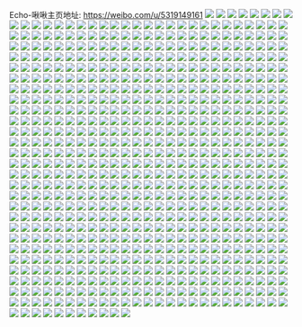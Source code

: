 Echo-啾啾主页地址: https://weibo.com/u/5319149161 
![](https://wx4.sinaimg.cn/mw2000/005NYBGply1h9jtif87vxj30wi10d443.jpg) 
![](https://wx4.sinaimg.cn/mw2000/005NYBGply1h9jtievoexj30wh1istib.jpg) 
![](https://wx4.sinaimg.cn/mw2000/005NYBGply1h9jtifme7ej30wi1it12x.jpg) 
![](https://wx4.sinaimg.cn/mw2000/005NYBGply1h907lr3vkzj31k522vkjl.jpg) 
![](https://wx4.sinaimg.cn/mw2000/005NYBGply1h907lsnb72j31lx258kjl.jpg) 
![](https://wx4.sinaimg.cn/mw2000/005NYBGply1h86996y9qxj31o0280e81.jpg) 
![](https://wx4.sinaimg.cn/mw2000/005NYBGply1h86997lfwyj31o0280e81.jpg) 
![](https://wx4.sinaimg.cn/mw2000/005NYBGply1h83rbi8rgpj30rr1dch0m.jpg) 
![](https://wx4.sinaimg.cn/mw2000/005NYBGply1h78kjb19rpj31kw0w010m.jpg) 
![](https://wx4.sinaimg.cn/mw2000/005NYBGply1h78kjbdlz2j30qo0zkn5m.jpg) 
![](https://wx4.sinaimg.cn/mw2000/005NYBGply1h78kjbovpqj30vq0nt0yb.jpg) 
![](https://wx4.sinaimg.cn/mw2000/005NYBGply1h78kjda0hrj31by1zwqgd.jpg) 
![](https://wx4.sinaimg.cn/mw2000/005NYBGply1h78kjaqt1oj311y1kwqk3.jpg) 
![](https://wx4.sinaimg.cn/mw2000/005NYBGply1h78kjc0r01j30u01syq7n.jpg) 
![](https://wx4.sinaimg.cn/mw2000/005NYBGply1h78kjco4xqj30w01kwthm.jpg) 
![](https://wx4.sinaimg.cn/mw2000/005NYBGply1h78kjcclcvj31871kwh00.jpg) 
![](https://wx4.sinaimg.cn/mw2000/005NYBGply1h78kjcvj1bj311x1kwdpf.jpg) 
![](https://wx4.sinaimg.cn/mw2000/005NYBGply1h6sdkcb8pxj31zq2oh4qq.jpg) 
![](https://wx4.sinaimg.cn/mw2000/005NYBGply1h6sdk1brbej31nz280ain.jpg) 
![](https://wx4.sinaimg.cn/mw2000/005NYBGply1h6sdjzoy63j31nz2804qq.jpg) 
![](https://wx4.sinaimg.cn/mw2000/005NYBGply1h6sdjreisxj31o02801ky.jpg) 
![](https://wx4.sinaimg.cn/mw2000/005NYBGply1h6sdju1sbdj31o02801ky.jpg) 
![](https://wx4.sinaimg.cn/mw2000/005NYBGply1h6sdjvhd4bj31o0280x6p.jpg) 
![](https://wx4.sinaimg.cn/mw2000/005NYBGply1h6sdk9kv9bj31kt23shdt.jpg) 
![](https://wx4.sinaimg.cn/mw2000/005NYBGply1h6sdjslrvoj31o0280gu5.jpg) 
![](https://wx4.sinaimg.cn/mw2000/005NYBGply1h6sdk2rllgj31nz280u0x.jpg) 
![](https://wx4.sinaimg.cn/mw2000/005NYBGply1h6sdjwv2bdj31o028010z.jpg) 
![](https://wx4.sinaimg.cn/mw2000/005NYBGply1h6sdjybovej31nz280u0x.jpg) 
![](https://wx4.sinaimg.cn/mw2000/005NYBGply1h6sdjpyn39j31nz280jwk.jpg) 
![](https://wx4.sinaimg.cn/mw2000/005NYBGply1h6q4mypaw1j31o0280hdu.jpg) 
![](https://wx4.sinaimg.cn/mw2000/005NYBGply1h6q4m8qjmcj32801o0wnz.jpg) 
![](https://wx4.sinaimg.cn/mw2000/005NYBGply1h6q4mwxr5aj32801o07d2.jpg) 
![](https://wx4.sinaimg.cn/mw2000/005NYBGply1h6q4muyqq3j31jo2281ky.jpg) 
![](https://wx4.sinaimg.cn/mw2000/005NYBGply1h6q4n0b5rdj32801o0x6p.jpg) 
![](https://wx4.sinaimg.cn/mw2000/005NYBGply1h6q4n8900bj31o02804qq.jpg) 
![](https://wx4.sinaimg.cn/mw2000/005NYBGply1h6q4n70z26j31o0280x6p.jpg) 
![](https://wx4.sinaimg.cn/mw2000/005NYBGply1h6q4o5udh9j315o334qv6.jpg) 
![](https://wx4.sinaimg.cn/mw2000/005NYBGply1h6mcpu1ou3j32802yoqv8.jpg) 
![](https://wx4.sinaimg.cn/mw2000/005NYBGply1h6mcpr9pqaj316o1kw1kx.jpg) 
![](https://wx4.sinaimg.cn/mw2000/005NYBGply1h6mcbym0bpj31o0280qf2.jpg) 
![](https://wx4.sinaimg.cn/mw2000/005NYBGply1h6lg34l40cj328028014t.jpg) 
![](https://wx4.sinaimg.cn/mw2000/005NYBGply1h6lg2yric3j30xc3vru0x.jpg) 
![](https://wx4.sinaimg.cn/mw2000/005NYBGply1h6lg41gsljj31o02budm9.jpg) 
![](https://wx4.sinaimg.cn/mw2000/005NYBGply1h6lg3110mhj315o38hgti.jpg) 
![](https://wx4.sinaimg.cn/mw2000/005NYBGply1h6gsw9eys1j32do369k2d.jpg) 
![](https://wx4.sinaimg.cn/mw2000/005NYBGply1h6gsjueylhj312h0whncr.jpg) 
![](https://wx4.sinaimg.cn/mw2000/005NYBGply1h6gsmnymuqj315o2et1ky.jpg) 
![](https://wx4.sinaimg.cn/mw2000/005NYBGply1h6gsjmql0zj315o33oq6k.jpg) 
![](https://wx4.sinaimg.cn/mw2000/005NYBGply1h6gsjozzygj30xc4xs4qq.jpg) 
![](https://wx4.sinaimg.cn/mw2000/005NYBGply1h6gsq6sesxj313u0tun7x.jpg) 
![](https://wx4.sinaimg.cn/mw2000/005NYBGply1h6gsk0ppklj32bz340nbo.jpg) 
![](https://wx4.sinaimg.cn/mw2000/005NYBGply1h6gstp3j46j30u0140gpl.jpg) 
![](https://wx4.sinaimg.cn/mw2000/005NYBGply1h6gsyiak19j31o02you0y.jpg) 
![](https://wx4.sinaimg.cn/mw2000/005NYBGply1h6fsogpyywj31o01o0e81.jpg) 
![](https://wx4.sinaimg.cn/mw2000/005NYBGply1h6fso77yrej32c02c0kjm.jpg) 
![](https://wx4.sinaimg.cn/mw2000/005NYBGply1h65a24jo4ej32c03407wi.jpg) 
![](https://wx4.sinaimg.cn/mw2000/005NYBGply1h65a23cag3j32c033zx6p.jpg) 
![](https://wx4.sinaimg.cn/mw2000/005NYBGply1h65a2795q8j31o0280npd.jpg) 
![](https://wx4.sinaimg.cn/mw2000/005NYBGply1h5toh8s8j4j32bu35s4qq.jpg) 
![](https://wx4.sinaimg.cn/mw2000/005NYBGply1h65a25oxsuj31o0280n4k.jpg) 
![](https://wx4.sinaimg.cn/mw2000/005NYBGply1h65a20zdhyj31o02807wi.jpg) 
![](https://wx4.sinaimg.cn/mw2000/005NYBGply1h65a28drdqj31o0280qv5.jpg) 
![](https://wx4.sinaimg.cn/mw2000/005NYBGply1h65a22fp27j31o028w4qq.jpg) 
![](https://wx4.sinaimg.cn/mw2000/005NYBGply1h65a2btofbj31o0280kjl.jpg) 
![](https://wx4.sinaimg.cn/mw2000/005NYBGply1h65a1y9jsmj32c034x4qq.jpg) 
![](https://wx4.sinaimg.cn/mw2000/005NYBGply1h65a1z7s40j32c0340qv5.jpg) 
![](https://wx4.sinaimg.cn/mw2000/005NYBGply1h65a29mid6j31o0280dns.jpg) 
![](https://wx4.sinaimg.cn/mw2000/005NYBGply1h65a2aoyknj31o028044k.jpg) 
![](https://wx4.sinaimg.cn/mw2000/005NYBGply1h65a2djsi6j31sc2ds4qp.jpg) 
![](https://wx4.sinaimg.cn/mw2000/005NYBGply1h65a2ctxe5j32bz2bzqv6.jpg) 
![](https://wx4.sinaimg.cn/mw2000/005NYBGply1h60pfwt1i7j31o0280wux.jpg) 
![](https://wx4.sinaimg.cn/mw2000/005NYBGply1h60pfxyou6j32801o0e0d.jpg) 
![](https://wx4.sinaimg.cn/mw2000/005NYBGply1h60pg0k9vvj31o02804qq.jpg) 
![](https://wx4.sinaimg.cn/mw2000/005NYBGply1h60pfq09xdj32c033z4qq.jpg) 
![](https://wx4.sinaimg.cn/mw2000/005NYBGply1h60pg4in0cj32c033z4qr.jpg) 
![](https://wx4.sinaimg.cn/mw2000/005NYBGply1h60pfsbzlxj32c033z4qq.jpg) 
![](https://wx4.sinaimg.cn/mw2000/005NYBGply1h60pkdhgtfj315o3344qp.jpg) 
![](https://wx4.sinaimg.cn/mw2000/005NYBGply1h60pkca0hij315o3340z0.jpg) 
![](https://wx4.sinaimg.cn/mw2000/005NYBGply1h60pfufforj31j921oq95.jpg) 
![](https://wx4.sinaimg.cn/mw2000/005NYBGply1h5w724a2z9j31nz2804qq.jpg) 
![](https://wx4.sinaimg.cn/mw2000/005NYBGply1h5w74lgty3j315o1qi7wh.jpg) 
![](https://wx4.sinaimg.cn/mw2000/005NYBGply1h5to5nvs96j31o02811ky.jpg) 
![](https://wx4.sinaimg.cn/mw2000/005NYBGply1h5x4tvw55wj32801o0e81.jpg) 
![](https://wx4.sinaimg.cn/mw2000/005NYBGply1h5w722aznoj32c03404qr.jpg) 
![](https://wx4.sinaimg.cn/mw2000/005NYBGply1h5x4tprmy2j30xc23043m.jpg) 
![](https://wx4.sinaimg.cn/mw2000/005NYBGply1h5x4x0r82hj31o0280ajb.jpg) 
![](https://wx4.sinaimg.cn/mw2000/005NYBGply1h5x4wrkm39j32d8340e84.jpg) 
![](https://wx4.sinaimg.cn/mw2000/005NYBGply1h5x53sp14tj30wi1yckjl.jpg) 
![](https://wx4.sinaimg.cn/mw2000/005NYBGply1h5w47kbqutj32c03401l0.jpg) 
![](https://wx4.sinaimg.cn/mw2000/005NYBGply1h5w47lpulaj32c0340e83.jpg) 
![](https://wx4.sinaimg.cn/mw2000/005NYBGply1h5w47igrk1j32c03404qt.jpg) 
![](https://wx4.sinaimg.cn/mw2000/005NYBGply1h5w48flahtj315o336e82.jpg) 
![](https://wx4.sinaimg.cn/mw2000/005NYBGply1h5w47o1olyj31p129eu0y.jpg) 
![](https://wx4.sinaimg.cn/mw2000/005NYBGply1h5to9ryfzzj31o02buqv5.jpg) 
![](https://wx4.sinaimg.cn/mw2000/005NYBGply1h5to9pdczwj31o02yokjn.jpg) 
![](https://wx4.sinaimg.cn/mw2000/005NYBGply1h5toa00nz0j32b135snpd.jpg) 
![](https://wx4.sinaimg.cn/mw2000/005NYBGply1h5to9zbdy8j335s23u4qp.jpg) 
![](https://wx4.sinaimg.cn/mw2000/005NYBGply1h5sk54d8cmj31o0280kjm.jpg) 
![](https://wx4.sinaimg.cn/mw2000/005NYBGply1h5skj67q8mj315o345e82.jpg) 
![](https://wx4.sinaimg.cn/mw2000/005NYBGply1h5skj2yah1j30xc3phqv6.jpg) 
![](https://wx4.sinaimg.cn/mw2000/005NYBGply1h5sk59400cj31o02amnpe.jpg) 
![](https://wx4.sinaimg.cn/mw2000/005NYBGply1h5sk5d064vj31o02814qr.jpg) 
![](https://wx4.sinaimg.cn/mw2000/005NYBGply1h5skkd8xjyj315o3371ky.jpg) 
![](https://wx4.sinaimg.cn/mw2000/005NYBGply1h5sk5qx1k3j31ny280hdu.jpg) 
![](https://wx4.sinaimg.cn/mw2000/005NYBGply1h5skldu5v9j315o336qv5.jpg) 
![](https://wx4.sinaimg.cn/mw2000/005NYBGply1h5sk5kfj1zj31p329ie82.jpg) 
![](https://wx4.sinaimg.cn/mw2000/005NYBGply1h5sk5hcycxj31ny2801kz.jpg) 
![](https://wx4.sinaimg.cn/mw2000/005NYBGply1h5sk5wvsnzj31ou296hdu.jpg) 
![](https://wx4.sinaimg.cn/mw2000/005NYBGply1h5sk525didj31ny280b2b.jpg) 
![](https://wx4.sinaimg.cn/mw2000/005NYBGply1h5paw5dgnxj31o0280b2a.jpg) 
![](https://wx4.sinaimg.cn/mw2000/005NYBGply1h5payzh7ukj32c03401kz.jpg) 
![](https://wx4.sinaimg.cn/mw2000/005NYBGply1h5paw6tz4ej31o0280e82.jpg) 
![](https://wx4.sinaimg.cn/mw2000/005NYBGply1h5paw93mxsj316o1kwe81.jpg) 
![](https://wx4.sinaimg.cn/mw2000/005NYBGply1h5pawh2ck4j31o0280u0y.jpg) 
![](https://wx4.sinaimg.cn/mw2000/005NYBGply1h5pawaktlgj31o0280hdu.jpg) 
![](https://wx4.sinaimg.cn/mw2000/005NYBGply1h5pawdeyeyj31o0280b2b.jpg) 
![](https://wx4.sinaimg.cn/mw2000/005NYBGply1h5pawik6xbj31o0280u0y.jpg) 
![](https://wx4.sinaimg.cn/mw2000/005NYBGply1h5paw3z0oxj31f724t1kr.jpg) 
![](https://wx4.sinaimg.cn/mw2000/005NYBGply1h5pawngfbej31o0280npf.jpg) 
![](https://wx4.sinaimg.cn/mw2000/005NYBGply1h5pawpc4wwj31o02804qr.jpg) 
![](https://wx4.sinaimg.cn/mw2000/005NYBGply1h5pax6fu2ij31o02801kz.jpg) 
![](https://wx4.sinaimg.cn/mw2000/005NYBGply1h5pawbuxj5j31o0280npd.jpg) 
![](https://wx4.sinaimg.cn/mw2000/005NYBGply1h5paw3csvhj31o02804qr.jpg) 
![](https://wx4.sinaimg.cn/mw2000/005NYBGply1h5pbat5vy9j31o1280npd.jpg) 
![](https://wx4.sinaimg.cn/mw2000/005NYBGply1h5pbauckoyj31o1280qv5.jpg) 
![](https://wx4.sinaimg.cn/mw2000/005NYBGply1h5pbavj5j9j31o1280qv5.jpg) 
![](https://wx4.sinaimg.cn/mw2000/005NYBGply1h5pbb05ibdj31o1280e81.jpg) 
![](https://wx4.sinaimg.cn/mw2000/005NYBGply1h5pbaxzrcmj31o1280b29.jpg) 
![](https://wx4.sinaimg.cn/mw2000/005NYBGply1h5pbaz47k2j31o12807wh.jpg) 
![](https://wx4.sinaimg.cn/mw2000/005NYBGply1h5pbaws5frj31o1280npd.jpg) 
![](https://wx4.sinaimg.cn/mw2000/005NYBGply1h5pbb1edwnj31o1280qv5.jpg) 
![](https://wx4.sinaimg.cn/mw2000/005NYBGply1h5q7tyngf3j31o1280qv5.jpg) 
![](https://wx4.sinaimg.cn/mw2000/005NYBGply1h5iaaih4tcj31o0280npd.jpg) 
![](https://wx4.sinaimg.cn/mw2000/005NYBGply1h5iaav3d3hj31o0280u0x.jpg) 
![](https://wx4.sinaimg.cn/mw2000/005NYBGply1h5iab8ob0jj31o0280u0x.jpg) 
![](https://wx4.sinaimg.cn/mw2000/005NYBGply1h5ias9y1vfj32801o0kjl.jpg) 
![](https://wx4.sinaimg.cn/mw2000/005NYBGply1h5iau4hd9ij31o0280npd.jpg) 
![](https://wx4.sinaimg.cn/mw2000/005NYBGply1h5iarrahi9j32801o0hdt.jpg) 
![](https://wx4.sinaimg.cn/mw2000/005NYBGply1h5iatji423j30u01407fk.jpg) 
![](https://wx4.sinaimg.cn/mw2000/005NYBGply1h5ias67aw7j32801o0hdt.jpg) 
![](https://wx4.sinaimg.cn/mw2000/005NYBGply1h5iarvcay9j32801o0kjl.jpg) 
![](https://wx4.sinaimg.cn/mw2000/005NYBGply1h5ias0x5hpj32801o0hdt.jpg) 
![](https://wx4.sinaimg.cn/mw2000/005NYBGply1h4zoc80fghj30wp17m15z.jpg) 
![](https://wx4.sinaimg.cn/mw2000/005NYBGply1h4zoc8sddmj31401hc19c.jpg) 
![](https://wx4.sinaimg.cn/mw2000/005NYBGply1h4zoc9pt7aj31401hck3q.jpg) 
![](https://wx4.sinaimg.cn/mw2000/005NYBGply1h4zocfmkdfj31sc2dsx6q.jpg) 
![](https://wx4.sinaimg.cn/mw2000/005NYBGply1h4zocditqnj31o02807wi.jpg) 
![](https://wx4.sinaimg.cn/mw2000/005NYBGply1h4zoneyixyj30tu13u7b0.jpg) 
![](https://wx4.sinaimg.cn/mw2000/005NYBGply1h4zofgs6apj30u0140gvd.jpg) 
![](https://wx4.sinaimg.cn/mw2000/005NYBGply1h4v6k167qyj31o02801b3.jpg) 
![](https://wx4.sinaimg.cn/mw2000/005NYBGply1h4v6k0rwbkj31o0280nfh.jpg) 
![](https://wx4.sinaimg.cn/mw2000/005NYBGply1h4v6k0aopmj30wi1yctml.jpg) 
![](https://wx4.sinaimg.cn/mw2000/005NYBGply1h19i06yxq0j32c02s0npe.jpg) 
![](https://wx4.sinaimg.cn/mw2000/005NYBGply1h19i08z5ydj30vc15sn35.jpg) 
![](https://wx4.sinaimg.cn/mw2000/005NYBGply1h19i083vhcj30vc15ster.jpg) 
![](https://wx4.sinaimg.cn/mw2000/005NYBGply1h19i0aqun3j30vc15s0yr.jpg) 
![](https://wx4.sinaimg.cn/mw2000/005NYBGply1h19i0df2zoj30lc0sgtbq.jpg) 
![](https://wx4.sinaimg.cn/mw2000/005NYBGply1h19i0boy98j30kx0sgad9.jpg) 
![](https://wx4.sinaimg.cn/mw2000/005NYBGply1h19i0dt99cj30lc0sgad3.jpg) 
![](https://wx4.sinaimg.cn/mw2000/005NYBGply1h19i0b4w9vj30vc15stel.jpg) 
![](https://wx4.sinaimg.cn/mw2000/005NYBGply1h19i0a35dlj30vc15sjx3.jpg) 
![](https://wx4.sinaimg.cn/mw2000/005NYBGply1h19i0ae6e2j30vc15sag5.jpg) 
![](https://wx4.sinaimg.cn/mw2000/005NYBGply1h19i09p9w0j30vc15sag6.jpg) 
![](https://wx4.sinaimg.cn/mw2000/005NYBGply1h19i0bet4ej30vc15sn3b.jpg) 
![](https://wx4.sinaimg.cn/mw2000/005NYBGply1h19i0epp33j30vc15stds.jpg) 
![](https://wx4.sinaimg.cn/mw2000/005NYBGply1h19i054nlhj315s0vctek.jpg) 
![](https://wx4.sinaimg.cn/mw2000/005NYBGply1h19i09clk0j30vc15s7af.jpg) 
![](https://wx4.sinaimg.cn/mw2000/005NYBGply1h19i0cfx8pj30vc15swn1.jpg) 
![](https://wx4.sinaimg.cn/mw2000/005NYBGply1h19i08lypnj30vc15s0zb.jpg) 
![](https://wx4.sinaimg.cn/mw2000/005NYBGply1h19i0eaatvj30sg0lcwhx.jpg) 
![](https://wx4.sinaimg.cn/mw2000/005NYBGply1h11h8txes9j31ys2y7e7n.jpg) 
![](https://wx4.sinaimg.cn/mw2000/005NYBGply1h11h8w0w3ej323u349e81.jpg) 
![](https://wx4.sinaimg.cn/mw2000/005NYBGply1h11h8riqiuj322f35sb29.jpg) 
![](https://wx4.sinaimg.cn/mw2000/005NYBGply1h11h8ybhczj31zi31k7wh.jpg) 
![](https://wx4.sinaimg.cn/mw2000/005NYBGply1h11h95m4bbj323u35shdt.jpg) 
![](https://wx4.sinaimg.cn/mw2000/005NYBGply1h11h93eqsjj321y32yb29.jpg) 
![](https://wx4.sinaimg.cn/mw2000/005NYBGply1h11h8zpjjsj323u35s1kx.jpg) 
![](https://wx4.sinaimg.cn/mw2000/005NYBGply1h11h91j8klj321831v1kx.jpg) 
![](https://wx4.sinaimg.cn/mw2000/005NYBGply1h11h97lk44j320g30q7wh.jpg) 
![](https://wx4.sinaimg.cn/mw2000/005NYBGply1gzth8gacuxj30ku0rs0w4.jpg) 
![](https://wx4.sinaimg.cn/mw2000/005NYBGply1gzdf7vq6mzj30wi1ycamj.jpg) 
![](https://wx4.sinaimg.cn/mw2000/005NYBGply1gzdf2j04e0j30vc0vc49f.jpg) 
![](https://wx4.sinaimg.cn/mw2000/005NYBGply1gytjcz3iyrj30k00zkte4.jpg) 
![](https://wx4.sinaimg.cn/mw2000/005NYBGply1gytjcxx6nvj32c03401l0.jpg) 
![](https://wx4.sinaimg.cn/mw2000/005NYBGply1gy7pz4ag7qj30wi0odgut.jpg) 
![](https://wx4.sinaimg.cn/mw2000/005NYBGply1gy7pz2yu9mj30wi17b7jh.jpg) 
![](https://wx4.sinaimg.cn/mw2000/005NYBGply1gy7pz8embuj30wi17b4dm.jpg) 
![](https://wx4.sinaimg.cn/mw2000/005NYBGply1gy7pz9xj7xj30wi17b17u.jpg) 
![](https://wx4.sinaimg.cn/mw2000/005NYBGply1gy7pzibmxqj30xc22zx3o.jpg) 
![](https://wx4.sinaimg.cn/mw2000/005NYBGply1gy7pzfqr4sj30wi17baq7.jpg) 
![](https://wx4.sinaimg.cn/mw2000/005NYBGply1gy7pzhdju6j30wi17b4fz.jpg) 
![](https://wx4.sinaimg.cn/mw2000/005NYBGply1gy7pzd7a1xj30wi17bh1r.jpg) 
![](https://wx4.sinaimg.cn/mw2000/005NYBGply1gy7pzb6ixsj30wi17b18b.jpg) 
![](https://wx4.sinaimg.cn/mw2000/005NYBGply1gy47el1i3mj30uk53c4qq.jpg) 
![](https://wx4.sinaimg.cn/mw2000/005NYBGply1gy47dxgu71j315o35j4qq.jpg) 
![](https://wx4.sinaimg.cn/mw2000/005NYBGply1gy47dtuqzij315o1qyaw4.jpg) 
![](https://wx4.sinaimg.cn/mw2000/005NYBGply1gy47egcgmqj30vc15stp5.jpg) 
![](https://wx4.sinaimg.cn/mw2000/005NYBGply1gy47fua11tj32c0340npe.jpg) 
![](https://wx4.sinaimg.cn/mw2000/005NYBGply1gy47ehjxzgj30tp0ma49e.jpg) 
![](https://wx4.sinaimg.cn/mw2000/005NYBGply1gy47eiuephj30qn0zk48p.jpg) 
![](https://wx4.sinaimg.cn/mw2000/005NYBGply1gy47e37tdfj315o3341ky.jpg) 
![](https://wx4.sinaimg.cn/mw2000/005NYBGply1gy47exuvaij329n30vqv6.jpg) 
![](https://wx4.sinaimg.cn/mw2000/005NYBGply1gy47e5jsq0j30uk6ed1kz.jpg) 
![](https://wx4.sinaimg.cn/mw2000/005NYBGply1gy47g8a3yuj32c0340e83.jpg) 
![](https://wx4.sinaimg.cn/mw2000/005NYBGply1gy47ezj8izj30nc0rddne.jpg) 
![](https://wx4.sinaimg.cn/mw2000/005NYBGply1gy47flv5tej32c0358e84.jpg) 
![](https://wx4.sinaimg.cn/mw2000/005NYBGply1gy47eeoxvkj326c2y7e83.jpg) 
![](https://wx4.sinaimg.cn/mw2000/005NYBGply1gy47i1z0cbj30vc16ytp5.jpg) 
![](https://wx4.sinaimg.cn/mw2000/005NYBGply1gy47fpikbhj315s0vctnp.jpg) 
![](https://wx4.sinaimg.cn/mw2000/005NYBGply1gy47enbl0gj30xc39ax6p.jpg) 
![](https://wx4.sinaimg.cn/mw2000/005NYBGply1gy47fwtntyj30vc15s7i1.jpg) 
![](https://wx4.sinaimg.cn/mw2000/005NYBGply1gxttw0wm2qj30u01407b5.jpg) 
![](https://wx4.sinaimg.cn/mw2000/005NYBGply1gxttw1bog3j30u0140q94.jpg) 
![](https://wx4.sinaimg.cn/mw2000/005NYBGply1gxttvz3x2bj30u0140tfy.jpg) 
![](https://wx4.sinaimg.cn/mw2000/005NYBGply1gxttw023b4j30u0140wle.jpg) 
![](https://wx4.sinaimg.cn/mw2000/005NYBGply1gxttvzhzlxj30u01400z0.jpg) 
![](https://wx4.sinaimg.cn/mw2000/005NYBGply1gxttw1t50nj30u0140grr.jpg) 
![](https://wx4.sinaimg.cn/mw2000/005NYBGply1gxttvyd8waj30u0140gr2.jpg) 
![](https://wx4.sinaimg.cn/mw2000/005NYBGply1gxttw2aba7j30u0140n4x.jpg) 
![](https://wx4.sinaimg.cn/mw2000/005NYBGply1gxttvyp46vj30u10u0juw.jpg) 
![](https://wx4.sinaimg.cn/mw2000/005NYBGply1gxa0y387wpj30vc15sn64.jpg) 
![](https://wx4.sinaimg.cn/mw2000/005NYBGply1gxa4surswmj32c02c0npe.jpg) 
![](https://wx4.sinaimg.cn/mw2000/005NYBGply1gxa0y0clnsj30vc15s11k.jpg) 
![](https://wx4.sinaimg.cn/mw2000/005NYBGply1gxa0zd5vthj30vc0vcwiv.jpg) 
![](https://wx4.sinaimg.cn/mw2000/005NYBGply1gxa103c7xbj32dw2dwu0x.jpg) 
![](https://wx4.sinaimg.cn/mw2000/005NYBGply1gxa0z10uo8j31kw1kwha4.jpg) 
![](https://wx4.sinaimg.cn/mw2000/005NYBGply1gxa0z4eo5fj316o1ly7ma.jpg) 
![](https://wx4.sinaimg.cn/mw2000/005NYBGply1gxa4yyzcnnj30vc15sq9f.jpg) 
![](https://wx4.sinaimg.cn/mw2000/005NYBGply1gxa0yoq6ixj315r1jo7qh.jpg) 
![](https://wx4.sinaimg.cn/mw2000/005NYBGply1gxa52zmow6j316o1kw1en.jpg) 
![](https://wx4.sinaimg.cn/mw2000/005NYBGply1gxa104vs4rj30vv0vch2s.jpg) 
![](https://wx4.sinaimg.cn/mw2000/005NYBGply1gxa0zcg583j30vc0vcjzl.jpg) 
![](https://wx4.sinaimg.cn/mw2000/005NYBGply1gxa0zducwsj30vc0vc795.jpg) 
![](https://wx4.sinaimg.cn/mw2000/005NYBGply1gxa0xyqsphj30vc15stle.jpg) 
![](https://wx4.sinaimg.cn/mw2000/005NYBGply1gxa0zf9heej30vc16stkv.jpg) 
![](https://wx4.sinaimg.cn/mw2000/005NYBGply1gxa0yfkx3vj30vc15s7db.jpg) 
![](https://wx4.sinaimg.cn/mw2000/005NYBGply1gxa4tybublj31cx2ku4m0.jpg) 
![](https://wx4.sinaimg.cn/mw2000/005NYBGply1gx0yru67p0j32c02c0u0x.jpg) 
![](https://wx4.sinaimg.cn/mw2000/005NYBGply1gx0yre4jtbj30u014049j.jpg) 
![](https://wx4.sinaimg.cn/mw2000/005NYBGply1gvyweudtmuj30vc15s7cz.jpg) 
![](https://wx4.sinaimg.cn/mw2000/005NYBGply1gvywetxe51j30vc15s7fh.jpg) 
![](https://wx4.sinaimg.cn/mw2000/005NYBGply1gvyweuq7qkj30vc15sdq0.jpg) 
![](https://wx4.sinaimg.cn/mw2000/005NYBGply1gvywev1n4bj30vc15sqdo.jpg) 
![](https://wx4.sinaimg.cn/mw2000/005NYBGply1gvkwxsv03aj30u0140jy9.jpg) 
![](https://wx4.sinaimg.cn/mw2000/005NYBGply1gvkwxs8o36j61o0280qv502.jpg) 
![](https://wx4.sinaimg.cn/mw2000/005NYBGply1gvkwy4bpuhj615s0vch1302.jpg) 
![](https://wx4.sinaimg.cn/mw2000/005NYBGply1gvkwxv3go5j60rs140gv802.jpg) 
![](https://wx4.sinaimg.cn/mw2000/005NYBGply1gvkwyhw8tuj60rs1mwaqy02.jpg) 
![](https://wx4.sinaimg.cn/mw2000/005NYBGply1gvkwxxvzx4j628s3407wi02.jpg) 
![](https://wx4.sinaimg.cn/mw2000/005NYBGply1gvkwyl09jvj615s1emtq702.jpg) 
![](https://wx4.sinaimg.cn/mw2000/005NYBGply1gvkwyn7ofzj62862yx1ky02.jpg) 
![](https://wx4.sinaimg.cn/mw2000/005NYBGply1gvkwyr1b3aj62tc1vk1kx02.jpg) 
![](https://wx4.sinaimg.cn/mw2000/005NYBGply1gvkxigtg90j60vc15s7m502.jpg) 
![](https://wx4.sinaimg.cn/mw2000/005NYBGply1gvkx59muh5j615s0vc16j02.jpg) 
![](https://wx4.sinaimg.cn/mw2000/005NYBGply1gvkxggq1h3j60v315sdt002.jpg) 
![](https://wx4.sinaimg.cn/mw2000/005NYBGply1gvdzu711eej60wi1yc4qq02.jpg) 
![](https://wx4.sinaimg.cn/mw2000/005NYBGply1gvdzkvrdvoj61c92ds1kx02.jpg) 
![](https://wx4.sinaimg.cn/mw2000/005NYBGply1gvdzkyymkrj61c92ds1kx02.jpg) 
![](https://wx4.sinaimg.cn/mw2000/005NYBGply1gvdzl340k3j61c92ds7wh02.jpg) 
![](https://wx4.sinaimg.cn/mw2000/005NYBGply1gvdzl14ricj61c92ds1kx02.jpg) 
![](https://wx4.sinaimg.cn/mw2000/005NYBGply1gvdzl6atrtj31c92ds4qp.jpg) 
![](https://wx4.sinaimg.cn/mw2000/005NYBGply1gvdzkxp4q8j61c92ds1kx02.jpg) 
![](https://wx4.sinaimg.cn/mw2000/005NYBGply1gvdzlg0qv4j32c0340npe.jpg) 
![](https://wx4.sinaimg.cn/mw2000/005NYBGply1gvdzldomstj62c0340u0z02.jpg) 
![](https://wx4.sinaimg.cn/mw2000/005NYBGply1gvdzli2tjtj32c0340qv5.jpg) 
![](https://wx4.sinaimg.cn/mw2000/005NYBGply1gvdzla64lfj31nu2yee81.jpg) 
![](https://wx4.sinaimg.cn/mw2000/005NYBGply1gvdzkulb35j31c92dsnfc.jpg) 
![](https://wx4.sinaimg.cn/mw2000/005NYBGply1gvdzl8105qj61c92ds1kx02.jpg) 
![](https://wx4.sinaimg.cn/mw2000/005NYBGply1gv9cwv5j8yj60vc15stpz02.jpg) 
![](https://wx4.sinaimg.cn/mw2000/005NYBGply1gv9conjps3j63402c0kjn02.jpg) 
![](https://wx4.sinaimg.cn/mw2000/005NYBGply1gv04po2ktyj60ku0rstco02.jpg) 
![](https://wx4.sinaimg.cn/mw2000/005NYBGply1gv04sed5xdj30mi0u0dmq.jpg) 
![](https://wx4.sinaimg.cn/mw2000/005NYBGply1gv04pnpio3j30rs0ku78g.jpg) 
![](https://wx4.sinaimg.cn/mw2000/005NYBGply1gv04pj1xcjj60ku0rs77q02.jpg) 
![](https://wx4.sinaimg.cn/mw2000/005NYBGply1gv04sh5bp9j60u01hc4qp02.jpg) 
![](https://wx4.sinaimg.cn/mw2000/005NYBGply1gv04pn6unuj30ku0rstc3.jpg) 
![](https://wx4.sinaimg.cn/mw2000/005NYBGply1guz2039qkej60vc15sal902.jpg) 
![](https://wx4.sinaimg.cn/mw2000/005NYBGply1gu89srzysgj63402c04qp02.jpg) 
![](https://wx4.sinaimg.cn/mw2000/005NYBGply1gtxzvz2a5vj32yo280qv7.jpg) 
![](https://wx4.sinaimg.cn/mw2000/005NYBGply1gtxzvuvwylj32c03421l0.jpg) 
![](https://wx4.sinaimg.cn/mw2000/005NYBGply1gtxzw1rxzrj32c02c0qv5.jpg) 
![](https://wx4.sinaimg.cn/mw2000/005NYBGply1gtxzw2rn0oj315o2bce58.jpg) 
![](https://wx4.sinaimg.cn/mw2000/005NYBGply1gts9muqld6j30vc15sqda.jpg) 
![](https://wx4.sinaimg.cn/mw2000/005NYBGply1gts9nlqfqsj30zp0pjn4w.jpg) 
![](https://wx4.sinaimg.cn/mw2000/005NYBGply1gts9mv77o5j30vc15sdnk.jpg) 
![](https://wx4.sinaimg.cn/mw2000/005NYBGply1gts9msa98oj3272272x6q.jpg) 
![](https://wx4.sinaimg.cn/mw2000/005NYBGply1gts9n2qfruj32c02c01ky.jpg) 
![](https://wx4.sinaimg.cn/mw2000/005NYBGply1gts9mjsn3aj333z2bz1kz.jpg) 
![](https://wx4.sinaimg.cn/mw2000/005NYBGply1gts9moekpkj3340340b2b.jpg) 
![](https://wx4.sinaimg.cn/mw2000/005NYBGply1gts9mktigyj31400u07gf.jpg) 
![](https://wx4.sinaimg.cn/mw2000/005NYBGply1gts9mkdod9j30w10smtdr.jpg) 
![](https://wx4.sinaimg.cn/mw2000/005NYBGply1gtgq76nnixj31ix2djh7v.jpg) 
![](https://wx4.sinaimg.cn/mw2000/005NYBGply1gtgq9etb8sj31yc2xg1ky.jpg) 
![](https://wx4.sinaimg.cn/mw2000/005NYBGply1gtgq6ouvexj30xc1lr4qp.jpg) 
![](https://wx4.sinaimg.cn/mw2000/005NYBGply1gtgq62lp5tj30wi1y34km.jpg) 
![](https://wx4.sinaimg.cn/mw2000/005NYBGply1gtgq6n3op5j30s0340npe.jpg) 
![](https://wx4.sinaimg.cn/mw2000/005NYBGply1gtgq5ojnbxj30wg1lm17i.jpg) 
![](https://wx4.sinaimg.cn/mw2000/005NYBGply1gtgq6b84vpj30xc4607wj.jpg) 
![](https://wx4.sinaimg.cn/mw2000/005NYBGply1gtgq77dlbhj30wi1ls7qj.jpg) 
![](https://wx4.sinaimg.cn/mw2000/005NYBGply1gtgq5qe2tdj30xt1o47wh.jpg) 
![](https://wx4.sinaimg.cn/mw2000/005NYBGply1gtgq6eyzahj30q01a8h4h.jpg) 
![](https://wx4.sinaimg.cn/mw2000/005NYBGply1gtgq75fq83j31yc2xg1ky.jpg) 
![](https://wx4.sinaimg.cn/mw2000/005NYBGply1gtgq95x2l8j315k340b2b.jpg) 
![](https://wx4.sinaimg.cn/mw2000/005NYBGply1gtgq6sb025j315o2paqv6.jpg) 
![](https://wx4.sinaimg.cn/mw2000/005NYBGply1gtgq67mb6aj31sc2fox6q.jpg) 
![](https://wx4.sinaimg.cn/mw2000/005NYBGply1gtgq7kddfxj31ui2gqnpf.jpg) 
![](https://wx4.sinaimg.cn/mw2000/005NYBGply1gtgq7bsg6pj318x2drqv5.jpg) 
![](https://wx4.sinaimg.cn/mw2000/005NYBGply1gtgq9g09g2j31ln0wh1hz.jpg) 
![](https://wx4.sinaimg.cn/mw2000/005NYBGply1gtgq6103fxj31sc2fw4qr.jpg) 
![](https://wx4.sinaimg.cn/mw2000/005NYBGply1gtawd01o92j30vc15sgyp.jpg) 
![](https://wx4.sinaimg.cn/mw2000/005NYBGply1gtawd1ozwdj30vc15sqgh.jpg) 
![](https://wx4.sinaimg.cn/mw2000/005NYBGply1gtawcydqb3j30vc15s4c8.jpg) 
![](https://wx4.sinaimg.cn/mw2000/005NYBGply1gtawjuifi2j30vc15s7de.jpg) 
![](https://wx4.sinaimg.cn/mw2000/005NYBGply1gtawl4jc3kj30vc15sqf5.jpg) 
![](https://wx4.sinaimg.cn/mw2000/005NYBGply1gtawl5honij30vc15stle.jpg) 
![](https://wx4.sinaimg.cn/mw2000/005NYBGply1gt9nsig760j30mi0u0gst.jpg) 
![](https://wx4.sinaimg.cn/mw2000/005NYBGply1gt9nsfrubfj32c02c0npd.jpg) 
![](https://wx4.sinaimg.cn/mw2000/005NYBGply1gt9nsbiw2sj32c02c0kjm.jpg) 
![](https://wx4.sinaimg.cn/mw2000/005NYBGply1gt2rc69gzdj30vc0vcjwo.jpg) 
![](https://wx4.sinaimg.cn/mw2000/005NYBGply1gt2rbthsakj32c0340hdu.jpg) 
![](https://wx4.sinaimg.cn/mw2000/005NYBGply1gt2rc5infsj30vc15sdnh.jpg) 
![](https://wx4.sinaimg.cn/mw2000/005NYBGply1gsnn8xlgvbj30vc15sgts.jpg) 
![](https://wx4.sinaimg.cn/mw2000/005NYBGply1gsnn8wspbzj30vc15swos.jpg) 
![](https://wx4.sinaimg.cn/mw2000/005NYBGply1grvk3cq7xhj326d2whx2e.jpg) 
![](https://wx4.sinaimg.cn/mw2000/005NYBGply1grtft1hoirj32c02c0e7m.jpg) 
![](https://wx4.sinaimg.cn/mw2000/005NYBGply1grse085jj0j30tp19o4qp.jpg) 
![](https://wx4.sinaimg.cn/mw2000/005NYBGply1grle2um9swj30wi1ycu0z.jpg) 
![](https://wx4.sinaimg.cn/mw2000/005NYBGply1grle3co96bj30u00k6ahz.jpg) 
![](https://wx4.sinaimg.cn/mw2000/005NYBGply1gqp6rtof4sj30vc15skjm.jpg) 
![](https://wx4.sinaimg.cn/mw2000/005NYBGply1gqp6rnmqeuj30vc15sqv6.jpg) 
![](https://wx4.sinaimg.cn/mw2000/005NYBGply1gqp6rl1s6wj30vc15skjm.jpg) 
![](https://wx4.sinaimg.cn/mw2000/005NYBGply1gqp6rw13ldj315s0vcqh1.jpg) 
![](https://wx4.sinaimg.cn/mw2000/005NYBGply1gqp6rufawrj315s0vch1q.jpg) 
![](https://wx4.sinaimg.cn/mw2000/005NYBGply1gqp6rv67hpj30vc15snim.jpg) 
![](https://wx4.sinaimg.cn/mw2000/005NYBGply1gqp6rraahpj30vc15s4qq.jpg) 
![](https://wx4.sinaimg.cn/mw2000/005NYBGply1gqp6rhx1j3j30vc15skjm.jpg) 
![](https://wx4.sinaimg.cn/mw2000/005NYBGply1gqp6rxv1clj32c02c0qv5.jpg) 
![](https://wx4.sinaimg.cn/mw2000/005NYBGply1gqp6s5rsboj32c03407wk.jpg) 
![](https://wx4.sinaimg.cn/mw2000/005NYBGply1gq2wu5e86vj33402c0u0y.jpg) 
![](https://wx4.sinaimg.cn/mw2000/005NYBGply1gpls1zm8kkj32c0340e82.jpg) 
![](https://wx4.sinaimg.cn/mw2000/005NYBGply1go83hmj2jej30vc15s7le.jpg) 
![](https://wx4.sinaimg.cn/mw2000/005NYBGply1gnjv5yn4nzj31o0280b2a.jpg) 
![](https://wx4.sinaimg.cn/mw2000/005NYBGply1gnjv5zf0nmj31o0280x6p.jpg) 
![](https://wx4.sinaimg.cn/mw2000/005NYBGply1gnfel8v4wzj31o02804qr.jpg) 
![](https://wx4.sinaimg.cn/mw2000/005NYBGply1gnfel9uh14j31o02807wj.jpg) 
![](https://wx4.sinaimg.cn/mw2000/005NYBGply1gn1guob6yuj315s1kwkjl.jpg) 
![](https://wx4.sinaimg.cn/mw2000/005NYBGply1gn1guonue1j30u00u0nga.jpg) 
![](https://wx4.sinaimg.cn/mw2000/005NYBGply1gn1gunr7s4j31581kw4qp.jpg) 
![](https://wx4.sinaimg.cn/mw2000/005NYBGply1gn1gup03wlj30u00u0ncy.jpg) 
![](https://wx4.sinaimg.cn/mw2000/005NYBGply1gn1gupas7ej31400u0nkx.jpg) 
![](https://wx4.sinaimg.cn/mw2000/005NYBGply1gn1gupszxkj30u01401kx.jpg) 
![](https://wx4.sinaimg.cn/mw2000/005NYBGply1gn1guqbqoaj31501kwu0x.jpg) 
![](https://wx4.sinaimg.cn/mw2000/005NYBGply1gn1guqy8vxj30u01401kx.jpg) 
![](https://wx4.sinaimg.cn/mw2000/005NYBGply1gn1gurxypvj31501kwqv5.jpg) 
![](https://wx4.sinaimg.cn/mw2000/005NYBGply1gn1gusqfqnj316o1kwx6p.jpg) 
![](https://wx4.sinaimg.cn/mw2000/005NYBGply1gn1gut68lwj30u01407i0.jpg) 
![](https://wx4.sinaimg.cn/mw2000/005NYBGply1gn1gutze1xj316o1kwhdu.jpg) 
![](https://wx4.sinaimg.cn/mw2000/005NYBGply1gn1guvk402j31400u0ank.jpg) 
![](https://wx4.sinaimg.cn/mw2000/005NYBGply1gmt1ut69hwj32c02c04ny.jpg) 
![](https://wx4.sinaimg.cn/mw2000/005NYBGply1gmt1osuszgj32c02c0x0o.jpg) 
![](https://wx4.sinaimg.cn/mw2000/005NYBGply1gmieq060ofj30u01401aa.jpg) 
![](https://wx4.sinaimg.cn/mw2000/005NYBGply1gmieq1cltmj30u01404d4.jpg) 
![](https://wx4.sinaimg.cn/mw2000/005NYBGply1gmieq2is33j30u0140tjz.jpg) 
![](https://wx4.sinaimg.cn/mw2000/005NYBGply1gmieq3g0pqj30np10y4by.jpg) 
![](https://wx4.sinaimg.cn/mw2000/005NYBGply1gmieq4mfjfj30u0140nf9.jpg) 
![](https://wx4.sinaimg.cn/mw2000/005NYBGply1gmieq5w0l3j30u0140qik.jpg) 
![](https://wx4.sinaimg.cn/mw2000/005NYBGply1gmieq6ygvjj30u0140qk7.jpg) 
![](https://wx4.sinaimg.cn/mw2000/005NYBGply1gmieq806j1j30u0140h0r.jpg) 
![](https://wx4.sinaimg.cn/mw2000/005NYBGply1gmieq98690j30u0140wss.jpg) 
![](https://wx4.sinaimg.cn/mw2000/005NYBGply1gl9hfskv66j30u01hcdxn.jpg) 
![](https://wx4.sinaimg.cn/mw2000/005NYBGply1gj3wgft4szj30u00u0dlz.jpg) 
![](https://wx4.sinaimg.cn/mw2000/005NYBGply1gj3wgeug18j30u0140k0g.jpg) 
![](https://wx4.sinaimg.cn/mw2000/005NYBGply1gizi0aw6acj32c02c0kjl.jpg) 
![](https://wx4.sinaimg.cn/mw2000/005NYBGply1gizi0fqlwnj32c02c0npd.jpg) 
![](https://wx4.sinaimg.cn/mw2000/005NYBGply1gixla16rqqj31fo1fowon.jpg) 
![](https://wx4.sinaimg.cn/mw2000/005NYBGply1giez66akqjj31o02yokjo.jpg) 
![](https://wx4.sinaimg.cn/mw2000/005NYBGply1giez630eeej32io1f0x6q.jpg) 
![](https://wx4.sinaimg.cn/mw2000/005NYBGply1giez6b4krqj31o02yokjo.jpg) 
![](https://wx4.sinaimg.cn/mw2000/005NYBGply1giez6bvpfwj30u014kqhp.jpg) 
![](https://wx4.sinaimg.cn/mw2000/005NYBGply1giez57od04j31o02yohdw.jpg) 
![](https://wx4.sinaimg.cn/mw2000/005NYBGply1giez6eembpj30jy0zkgsf.jpg) 
![](https://wx4.sinaimg.cn/mw2000/005NYBGply1giez68xmoqj31mu2yox6q.jpg) 
![](https://wx4.sinaimg.cn/mw2000/005NYBGply1giez6dt26lj31o02yohdw.jpg) 
![](https://wx4.sinaimg.cn/mw2000/005NYBGply1giez67nw3jj31mu2yox6q.jpg) 
![](https://wx4.sinaimg.cn/mw2000/005NYBGply1gi97hay5j5j32b3340qv6.jpg) 
![](https://wx4.sinaimg.cn/mw2000/005NYBGply1gi97h8q9nij324b24au0x.jpg) 
![](https://wx4.sinaimg.cn/mw2000/005NYBGply1ghagmm0zanj30rs3341kx.jpg) 
![](https://wx4.sinaimg.cn/mw2000/005NYBGply1ghagmzhrtoj30rs2bcb29.jpg) 
![](https://wx4.sinaimg.cn/mw2000/005NYBGply1ghagob4jksj30rs3fhx6p.jpg) 
![](https://wx4.sinaimg.cn/mw2000/005NYBGply1ghagolriibj30rs24equq.jpg) 
![](https://wx4.sinaimg.cn/mw2000/005NYBGply1ghagmaas0nj30rs2bcqv5.jpg) 
![](https://wx4.sinaimg.cn/mw2000/005NYBGply1ghagp0vueoj30rs334e81.jpg) 
![](https://wx4.sinaimg.cn/mw2000/005NYBGply1ghagp79ub1j30rs1lwdx7.jpg) 
![](https://wx4.sinaimg.cn/mw2000/005NYBGply1ghagpkwglyj30rs3uwb29.jpg) 
![](https://wx4.sinaimg.cn/mw2000/005NYBGply1ghagpyooe1j30rs446b29.jpg) 
![](https://wx4.sinaimg.cn/mw2000/005NYBGply1ghagq6p7lxj30rs1lwqmq.jpg) 
![](https://wx4.sinaimg.cn/mw2000/005NYBGply1ghagnq9qs3j30rs2tvhdt.jpg) 
![](https://wx4.sinaimg.cn/mw2000/005NYBGply1ggl1d0mjg7j30rs16k17c.jpg) 
![](https://wx4.sinaimg.cn/mw2000/005NYBGply1ggl1dipv40j30rs2rkqr5.jpg) 
![](https://wx4.sinaimg.cn/mw2000/005NYBGply1ggl1eavjptj30rs2fz4qp.jpg) 
![](https://wx4.sinaimg.cn/mw2000/005NYBGply1ggl1egzhghj30rs1awdz7.jpg) 
![](https://wx4.sinaimg.cn/mw2000/005NYBGply1ggl1evrd67j32eo2sqe82.jpg) 
![](https://wx4.sinaimg.cn/mw2000/005NYBGply1ggl1cijxlgj30rs1aw1bx.jpg) 
![](https://wx4.sinaimg.cn/mw2000/005NYBGply1ggl1ex93epj30rs17hdsy.jpg) 
![](https://wx4.sinaimg.cn/mw2000/005NYBGply1ggl1efs19kj30rs2my4qp.jpg) 
![](https://wx4.sinaimg.cn/mw2000/005NYBGply1ggl1elb5p3j30rs2lt7t8.jpg) 
![](https://wx4.sinaimg.cn/mw2000/005NYBGply1ggcnp0v8u5j32c0340he8.jpg) 
![](https://wx4.sinaimg.cn/mw2000/005NYBGply1ggcnog9a0vj30rs1lwnpe.jpg) 
![](https://wx4.sinaimg.cn/mw2000/005NYBGply1ggcnodl9quj30rs1joh0k.jpg) 
![](https://wx4.sinaimg.cn/mw2000/005NYBGply1ggcnp55a1kj30nr2io7rx.jpg) 
![](https://wx4.sinaimg.cn/mw2000/005NYBGpgy1gfgl8pklmij31sz2jvhdy.jpg) 
![](https://wx4.sinaimg.cn/mw2000/005NYBGpgy1gfgl8i9gakj33gg56o1la.jpg) 
![](https://wx4.sinaimg.cn/mw2000/005NYBGpgy1gfgl84j6gdj32c0340hdu.jpg) 
![](https://wx4.sinaimg.cn/mw2000/005NYBGpgy1gfgl80wlj3j33402c0qv6.jpg) 
![](https://wx4.sinaimg.cn/mw2000/005NYBGpgy1gfd4bdt1j0j33gg56oqvb.jpg) 
![](https://wx4.sinaimg.cn/mw2000/005NYBGpgy1gfd4bewb2oj30yi1pc16s.jpg) 
![](https://wx4.sinaimg.cn/mw2000/005NYBGpgy1gfd4anizu6j33gg56ox6w.jpg) 
![](https://wx4.sinaimg.cn/mw2000/005NYBGpgy1gf3uot5kzpj30u0140jy6.jpg) 
![](https://wx4.sinaimg.cn/mw2000/005NYBGpgy1gf3usql4p1j30u0140453.jpg) 
![](https://wx4.sinaimg.cn/mw2000/005NYBGpgy1gf3uoty3pxj30u0140dls.jpg) 
![](https://wx4.sinaimg.cn/mw2000/005NYBGpgy1gf3uouhx5tj31400u00zy.jpg) 
![](https://wx4.sinaimg.cn/mw2000/005NYBGpgy1geowob1939j30zk0k011q.jpg) 
![](https://wx4.sinaimg.cn/mw2000/005NYBGply1ged8tbvoscj30rs1sub29.jpg) 
![](https://wx4.sinaimg.cn/mw2000/005NYBGply1ged8tans2hj30rs2xmkjl.jpg) 
![](https://wx4.sinaimg.cn/mw2000/005NYBGply1ged8tciwxpj30rs15onid.jpg) 
![](https://wx4.sinaimg.cn/mw2000/005NYBGply1ged8tibmtrj30rs1suhdt.jpg) 
![](https://wx4.sinaimg.cn/mw2000/005NYBGply1ged8tjaqf3j30rs2bchdt.jpg) 
![](https://wx4.sinaimg.cn/mw2000/005NYBGply1ged8th31d2j31kw16mb29.jpg) 
![](https://wx4.sinaimg.cn/mw2000/005NYBGply1ged8tkpao8j30rs2231kx.jpg) 
![](https://wx4.sinaimg.cn/mw2000/005NYBGply1ged8tfrwk3j30rs334kjm.jpg) 
![](https://wx4.sinaimg.cn/mw2000/005NYBGply1ged8tdhy76j30rs1qie81.jpg) 
![](https://wx4.sinaimg.cn/mw2000/005NYBGply1gdust3yi2yj30u00u0aka.jpg) 
![](https://wx4.sinaimg.cn/mw2000/005NYBGply1gdust4bptwj30u00u0qf7.jpg) 
![](https://wx4.sinaimg.cn/mw2000/005NYBGply1gdust5di2sj32c02c0hdt.jpg) 
![](https://wx4.sinaimg.cn/mw2000/005NYBGply1gdust95r87j30rs0v94d3.jpg) 
![](https://wx4.sinaimg.cn/mw2000/005NYBGply1gdust3klo5j30u0140h1g.jpg) 
![](https://wx4.sinaimg.cn/mw2000/005NYBGply1gdust8pgr2j30u00u0h2v.jpg) 
![](https://wx4.sinaimg.cn/mw2000/005NYBGply1gdust6vihej32c02c01ky.jpg) 
![](https://wx4.sinaimg.cn/mw2000/005NYBGply1gdust9kcmdj30u00u0qf4.jpg) 
![](https://wx4.sinaimg.cn/mw2000/005NYBGply1gdust7tgtrj32c02c07hh.jpg) 
![](https://wx4.sinaimg.cn/mw2000/005NYBGply1gduk5i4zgfj31mc25wwuv.jpg) 
![](https://wx4.sinaimg.cn/mw2000/005NYBGply1gctcxu30rej30ol0erthh.jpg) 
![](https://wx4.sinaimg.cn/mw2000/005NYBGply1gcdlp17i6oj31qa2cekgw.jpg) 
![](https://wx4.sinaimg.cn/mw2000/005NYBGply1gcdlp7cbsgj31w02iou0x.jpg) 
![](https://wx4.sinaimg.cn/mw2000/005NYBGply1gcdlpcphh9j31w02ioqv5.jpg) 
![](https://wx4.sinaimg.cn/mw2000/005NYBGply1gcdlpg1hnij31w02io7rg.jpg) 
![](https://wx4.sinaimg.cn/mw2000/005NYBGply1gc7rim43vsj31400u0b0g.jpg) 
![](https://wx4.sinaimg.cn/mw2000/005NYBGply1gc7ripmlawj31400u0tyi.jpg) 
![](https://wx4.sinaimg.cn/mw2000/005NYBGply1gc7riqtgm8j30u0140az3.jpg) 
![](https://wx4.sinaimg.cn/mw2000/005NYBGply1gc7rigcd9jj30u01401bw.jpg) 
![](https://wx4.sinaimg.cn/mw2000/005NYBGply1gc4yamphf7j30yi1pcavc.jpg) 
![](https://wx4.sinaimg.cn/mw2000/005NYBGply1gb81cf8lsij31w02iowym.jpg) 
![](https://wx4.sinaimg.cn/mw2000/005NYBGply1gb81cfp3tyj30u014045m.jpg) 
![](https://wx4.sinaimg.cn/mw2000/005NYBGply1gb81cg5l4uj30u01407b8.jpg) 
![](https://wx4.sinaimg.cn/mw2000/005NYBGply1gb81cgfg28j30u0140doh.jpg) 
![](https://wx4.sinaimg.cn/mw2000/005NYBGpgy1gahami8mn3j31c01c0axj.jpg) 
![](https://wx4.sinaimg.cn/mw2000/005NYBGpgy1gage9y49p1j30u0140q9l.jpg) 
![](https://wx4.sinaimg.cn/mw2000/005NYBGpgy1gagea7ld5zj33344mo1l4.jpg) 
![](https://wx4.sinaimg.cn/mw2000/005NYBGpgy1gage9wx12pj30u0140tfo.jpg) 
![](https://wx4.sinaimg.cn/mw2000/005NYBGpgy1ga8upkdwskj32801o0hdu.jpg) 
![](https://wx4.sinaimg.cn/mw2000/005NYBGpgy1g9zpsprsyij31hc0rcgy6.jpg) 
![](https://wx4.sinaimg.cn/mw2000/005NYBGpgy1g9zpssfvpyj31hc0rctms.jpg) 
![](https://wx4.sinaimg.cn/mw2000/005NYBGpgy1g9zpsv2id5j31hc0rcnbp.jpg) 
![](https://wx4.sinaimg.cn/mw2000/005NYBGpgy1g9zpsxf8scj31400u0dsi.jpg) 
![](https://wx4.sinaimg.cn/mw2000/005NYBGpgy1g9zpt7d8ndj33402dau0x.jpg) 
![](https://wx4.sinaimg.cn/mw2000/005NYBGpgy1g9zpsnfolpj31400u016o.jpg) 
![](https://wx4.sinaimg.cn/mw2000/005NYBGpgy1g9zptkykm0j32801o0kjm.jpg) 
![](https://wx4.sinaimg.cn/mw2000/005NYBGpgy1g9zptnc8owj31400u0qfy.jpg) 
![](https://wx4.sinaimg.cn/mw2000/005NYBGpgy1g9zptp1tikj30u0140wn1.jpg) 
![](https://wx4.sinaimg.cn/mw2000/005NYBGply1g9ol74kolfj31400u0aik.jpg) 
![](https://wx4.sinaimg.cn/mw2000/005NYBGply1g9ol76kggcj31400u0tw7.jpg) 
![](https://wx4.sinaimg.cn/mw2000/005NYBGply1g9ol73psw1j31400u04l8.jpg) 
![](https://wx4.sinaimg.cn/mw2000/005NYBGply1g9ol7c2jmaj31400u0qqq.jpg) 
![](https://wx4.sinaimg.cn/mw2000/005NYBGply1g9ol7dj9xjj30zk0k0k1d.jpg) 
![](https://wx4.sinaimg.cn/mw2000/005NYBGply1g9ol7f1jtij30zk0k0dn2.jpg) 
![](https://wx4.sinaimg.cn/mw2000/005NYBGply1g9ol7g6de5j30zk0k0n22.jpg) 
![](https://wx4.sinaimg.cn/mw2000/005NYBGply1g9ol7go4quj30n915c422.jpg) 
![](https://wx4.sinaimg.cn/mw2000/005NYBGply1g9ol7h78y2j30u01400y2.jpg) 
![](https://wx4.sinaimg.cn/mw2000/005NYBGply1g9gdndomdvj30yi1pckju.jpg) 
![](https://wx4.sinaimg.cn/mw2000/005NYBGply1g99dl7mudtj33402c04q8.jpg) 
![](https://wx4.sinaimg.cn/mw2000/005NYBGply1g99dli95ylj33402c0u0x.jpg) 
![](https://wx4.sinaimg.cn/mw2000/005NYBGply1g99dlwvggtj33402c0e82.jpg) 
![](https://wx4.sinaimg.cn/mw2000/005NYBGply1g99dl1z4prj33402c07wi.jpg) 
![](https://wx4.sinaimg.cn/mw2000/005NYBGpgy1g8irmjn1azj30u0140gy6.jpg) 
![](https://wx4.sinaimg.cn/mw2000/005NYBGpgy1g8irmiq3t9j30u01404dt.jpg) 
![](https://wx4.sinaimg.cn/mw2000/005NYBGpgy1g8irmke2mkj30u0140gxi.jpg) 
![](https://wx4.sinaimg.cn/mw2000/005NYBGpgy1g8irml2fcsj30u0140th5.jpg) 
![](https://wx4.sinaimg.cn/mw2000/005NYBGpgy1g8hfshs14lj32c0340u0x.jpg) 
![](https://wx4.sinaimg.cn/mw2000/005NYBGpgy1g8hfsr4zpkj32c0340u0x.jpg) 
![](https://wx4.sinaimg.cn/mw2000/005NYBGpgy1g8by6qxtb4j30rs1qiapb.jpg) 
![](https://wx4.sinaimg.cn/mw2000/005NYBGpgy1g8by6stcelj30rs1qiqnw.jpg) 
![](https://wx4.sinaimg.cn/mw2000/005NYBGpgy1g8by6tya2aj30rs1qi4an.jpg) 
![](https://wx4.sinaimg.cn/mw2000/005NYBGpgy1g8by6p2es3j30rs1qi7g9.jpg) 
![](https://wx4.sinaimg.cn/mw2000/005NYBGpgy1g88eaziqpoj30u014044r.jpg) 
![](https://wx4.sinaimg.cn/mw2000/005NYBGpgy1g88eb05psjj30u0140wla.jpg) 
![](https://wx4.sinaimg.cn/mw2000/005NYBGpgy1g88eb0oi90j30u0140gto.jpg) 
![](https://wx4.sinaimg.cn/mw2000/005NYBGpgy1g88eaylctej30u0140ahf.jpg) 
![](https://wx4.sinaimg.cn/mw2000/005NYBGpgy1g6yc8za2omj32yo1o0e82.jpg) 
![](https://wx4.sinaimg.cn/mw2000/005NYBGpgy1g6yc0wt1mrj32yo1o01ky.jpg) 
![](https://wx4.sinaimg.cn/mw2000/005NYBGpgy1g6ybxpmvmuj30u014044p.jpg) 
![](https://wx4.sinaimg.cn/mw2000/005NYBGpgy1g6ycbiuwj5j31hc0u0kjn.jpg) 
![](https://wx4.sinaimg.cn/mw2000/005NYBGpgy1g6ycc59e9tj31f312b1kx.jpg) 
![](https://wx4.sinaimg.cn/mw2000/005NYBGpgy1g6yc17hka4j30yi1pcdp3.jpg) 
![](https://wx4.sinaimg.cn/mw2000/005NYBGpgy1g6yc2iey45j30k00zk45v.jpg) 
![](https://wx4.sinaimg.cn/mw2000/005NYBGpgy1g6yc7x1huyj30yi1pc4qr.jpg) 
![](https://wx4.sinaimg.cn/mw2000/005NYBGpgy1g6ycevxy7hj30s90u0459.jpg) 
![](https://wx4.sinaimg.cn/mw2000/005NYBGpgy1g6ipioua14j30yi1pcgxo.jpg) 
![](https://wx4.sinaimg.cn/mw2000/005NYBGpgy1g6ipipnqwej30yi1pctm1.jpg) 
![](https://wx4.sinaimg.cn/mw2000/005NYBGpgy1g6ipinz4roj30yi1pcgye.jpg) 
![](https://wx4.sinaimg.cn/mw2000/005NYBGpgy1g6ipirlmy4j31w02iokjl.jpg) 
![](https://wx4.sinaimg.cn/mw2000/005NYBGply1g6b31dnj0qj30rs3zjqv5.jpg) 
![](https://wx4.sinaimg.cn/mw2000/005NYBGply1g6b31hrb3yj30rs3cekjl.jpg) 
![](https://wx4.sinaimg.cn/mw2000/005NYBGply1g6b31noj6vj30rs2w6e81.jpg) 
![](https://wx4.sinaimg.cn/mw2000/005NYBGply1g6b319ptnbj30rs3sle81.jpg) 
![](https://wx4.sinaimg.cn/mw2000/005NYBGply1g6b31qe5bwj30rs1sunef.jpg) 
![](https://wx4.sinaimg.cn/mw2000/005NYBGply1g6b31ynibwj30rs446x6p.jpg) 
![](https://wx4.sinaimg.cn/mw2000/005NYBGply1g6b327lmgoj30rs446hdu.jpg) 
![](https://wx4.sinaimg.cn/mw2000/005NYBGply1g6b32dyre6j30rs3cee81.jpg) 
![](https://wx4.sinaimg.cn/mw2000/005NYBGply1g6b32t13mmj30rs4p0b2a.jpg) 
![](https://wx4.sinaimg.cn/mw2000/005NYBGply1g62rgksutjj31400u0dpt.jpg) 
![](https://wx4.sinaimg.cn/mw2000/005NYBGply1g62rh8hm4hj32c03401ky.jpg) 
![](https://wx4.sinaimg.cn/mw2000/005NYBGply1g62rglu8qgj31400u0ajn.jpg) 
![](https://wx4.sinaimg.cn/mw2000/005NYBGply1g62rguplf8j3340340b2b.jpg) 
![](https://wx4.sinaimg.cn/mw2000/005NYBGply1g62rh9ogesj32c02c04hb.jpg) 
![](https://wx4.sinaimg.cn/mw2000/005NYBGply1g62rh12y08j33402c0b2a.jpg) 
![](https://wx4.sinaimg.cn/mw2000/005NYBGply1g62rh6eeuij32c03404qq.jpg) 
![](https://wx4.sinaimg.cn/mw2000/005NYBGpgy1g5dg7kfc4gj31o02807vs.jpg) 
![](https://wx4.sinaimg.cn/mw2000/005NYBGpgy1g5dg7j0of1j31o0280u0x.jpg) 
![](https://wx4.sinaimg.cn/mw2000/005NYBGpgy1g5dg7mn4uvj31o0280000.jpg) 
![](https://wx4.sinaimg.cn/mw2000/005NYBGpgy1g5dgbf1yf9j32dc1s04qr.jpg) 
![](https://wx4.sinaimg.cn/mw2000/005NYBGpgy1g4sqgywzgqj30rs3h14qq.jpg) 
![](https://wx4.sinaimg.cn/mw2000/005NYBGpgy1g4sqh1zy3jj30rs2bdb29.jpg) 
![](https://wx4.sinaimg.cn/mw2000/005NYBGpgy1g4sqh51wqsj30rs3h17wi.jpg) 
![](https://wx4.sinaimg.cn/mw2000/005NYBGpgy1g4sqh90exxj30rs4mpx6q.jpg) 
![](https://wx4.sinaimg.cn/mw2000/005NYBGpgy1g4sqhcx6cfj30rs3h17wi.jpg) 
![](https://wx4.sinaimg.cn/mw2000/005NYBGpgy1g4sqgvaobhj30rs3h14qq.jpg) 
![](https://wx4.sinaimg.cn/mw2000/005NYBGpgy1g4sqhpg3z9j30rs3h14qq.jpg) 
![](https://wx4.sinaimg.cn/mw2000/005NYBGpgy1g4sqhuyky2j30rs3h1x6p.jpg) 
![](https://wx4.sinaimg.cn/mw2000/005NYBGpgy1g4sqhze7tyj30rs4mpqv6.jpg) 
![](https://wx4.sinaimg.cn/mw2000/005NYBGpgy1g4nvva4v9qj30rs0fmn3k.jpg) 
![](https://wx4.sinaimg.cn/mw2000/005NYBGpgy1g4nvvanvdsj30k00zkn5h.jpg) 
![](https://wx4.sinaimg.cn/mw2000/005NYBGpgy1g4nvv9o6luj30k00zkwn3.jpg) 
![](https://wx4.sinaimg.cn/mw2000/005NYBGpgy1g4nvvbb3nuj30k00zkqaz.jpg) 
![](https://wx4.sinaimg.cn/mw2000/005NYBGpgy1g4kos3i0shj30u01407dl.jpg) 
![](https://wx4.sinaimg.cn/mw2000/005NYBGpgy1g3zyfm3pt1j30m00fm0v3.jpg) 
![](https://wx4.sinaimg.cn/mw2000/005NYBGpgy1g3zyfmpvm2j30ts0latdm.jpg) 
![](https://wx4.sinaimg.cn/mw2000/005NYBGpgy1g3zyfnfuogj31400sh44m.jpg) 
![](https://wx4.sinaimg.cn/mw2000/005NYBGpgy1g3zyfp9xytj30rs0rsn5b.jpg) 
![](https://wx4.sinaimg.cn/mw2000/005NYBGpgy1g3zyfo8uqxj313p0sd10c.jpg) 
![](https://wx4.sinaimg.cn/mw2000/005NYBGpgy1g3zyfl8zmxj33402c0e85.jpg) 
![](https://wx4.sinaimg.cn/mw2000/005NYBGpgy1g3xolaa5ptj316o16m7fr.jpg) 
![](https://wx4.sinaimg.cn/mw2000/005NYBGpgy1g3xolc42d4j32bc2bce81.jpg) 
![](https://wx4.sinaimg.cn/mw2000/005NYBGpgy1g3xol9o345j30to1gqx62.jpg) 
![](https://wx4.sinaimg.cn/mw2000/005NYBGpgy1g3xolcwf5rj31400u0qer.jpg) 
![](https://wx4.sinaimg.cn/mw2000/005NYBGpgy1g3qnq4ikhwj30rs4tme81.jpg) 
![](https://wx4.sinaimg.cn/mw2000/005NYBGpgy1g3qnpyuk57j30rs4yae4p.jpg) 
![](https://wx4.sinaimg.cn/mw2000/005NYBGpgy1g3qnq1eowtj30rs3ce4lv.jpg) 
![](https://wx4.sinaimg.cn/mw2000/005NYBGpgy1g3qnq08cnqj30rs59w4qp.jpg) 
![](https://wx4.sinaimg.cn/mw2000/005NYBGpgy1g3qnq2kt23j30rs3slh6u.jpg) 
![](https://wx4.sinaimg.cn/mw2000/005NYBGpgy1g3qnq68vehj30rs3sle81.jpg) 
![](https://wx4.sinaimg.cn/mw2000/005NYBGpgy1g3qnpxniksj30rs4p0hdu.jpg) 
![](https://wx4.sinaimg.cn/mw2000/005NYBGpgy1g3qnqacptdj30rs6687wi.jpg) 
![](https://wx4.sinaimg.cn/mw2000/005NYBGpgy1g3qnq7z4jvj30rs3cee81.jpg) 
![](https://wx4.sinaimg.cn/mw2000/005NYBGpgy1g3qnmn8vzsj30rs4rv4qq.jpg) 
![](https://wx4.sinaimg.cn/mw2000/005NYBGpgy1g3qnmow8pxj30rs3t07wh.jpg) 
![](https://wx4.sinaimg.cn/mw2000/005NYBGpgy1g3qnmqlv07j30rs3sle81.jpg) 
![](https://wx4.sinaimg.cn/mw2000/005NYBGpgy1g3qnmjsvtqj30rs3nynpd.jpg) 
![](https://wx4.sinaimg.cn/mw2000/005NYBGpgy1g3qnmsogb5j30rs4tmu0x.jpg) 
![](https://wx4.sinaimg.cn/mw2000/005NYBGpgy1g3qnmv3lrbj30rs3sl1ky.jpg) 
![](https://wx4.sinaimg.cn/mw2000/005NYBGpgy1g3qnmx3he1j30rs3slqv5.jpg) 
![](https://wx4.sinaimg.cn/mw2000/005NYBGpgy1g3qnmz4x38j30rs4p0kjl.jpg) 
![](https://wx4.sinaimg.cn/mw2000/005NYBGpgy1g3qnn0pyrdj30rs2rk1kx.jpg) 
![](https://wx4.sinaimg.cn/mw2000/005NYBGpgy1g3o9j9iak2j31hc0u017e.jpg) 
![](https://wx4.sinaimg.cn/mw2000/005NYBGpgy1g3o9jpgpfnj31f02iohdu.jpg) 
![](https://wx4.sinaimg.cn/mw2000/005NYBGpgy1g3o9jr7xdzj30rq0j07a6.jpg) 
![](https://wx4.sinaimg.cn/mw2000/005NYBGpgy1g3o9j4fld2j31o02yo1l1.jpg) 
![](https://wx4.sinaimg.cn/mw2000/005NYBGpgy1g3o9jsnhqzj30k00zkti8.jpg) 
![](https://wx4.sinaimg.cn/mw2000/005NYBGpgy1g3o9jwaldlj30u01hctxd.jpg) 
![](https://wx4.sinaimg.cn/mw2000/005NYBGpgy1g3o9jxje8rj30v40k046c.jpg) 
![](https://wx4.sinaimg.cn/mw2000/005NYBGpgy1g3o9k9j67nj31o02yo4qq.jpg) 
![](https://wx4.sinaimg.cn/mw2000/005NYBGpgy1g3o9kd7re1j316o1kuwx7.jpg) 
![](https://wx4.sinaimg.cn/mw2000/005NYBGply1g3cq7ninx5j30rs0fmn8s.jpg) 
![](https://wx4.sinaimg.cn/mw2000/005NYBGply1g3cq83c3umj31o00xru0x.jpg) 
![](https://wx4.sinaimg.cn/mw2000/005NYBGply1g3cq7kxgglj31o00xru0x.jpg) 
![](https://wx4.sinaimg.cn/mw2000/005NYBGply1g3cq94eauhj31o00xrqv5.jpg) 
![](https://wx4.sinaimg.cn/mw2000/005NYBGply1g3bojtwi4nj32c0340npd.jpg) 
![](https://wx4.sinaimg.cn/mw2000/005NYBGply1g3bok1dg7rj32c0340b29.jpg) 
![](https://wx4.sinaimg.cn/mw2000/005NYBGply1g3bojj9lv5j32c0340kjl.jpg) 
![](https://wx4.sinaimg.cn/mw2000/005NYBGply1g3bok3ocsrj30u01hctkl.jpg) 
![](https://wx4.sinaimg.cn/mw2000/005NYBGply1g3bok54ztbj30k00zkagm.jpg) 
![](https://wx4.sinaimg.cn/mw2000/005NYBGply1g3bok5yes5j31hf0u00w3.jpg) 
![](https://wx4.sinaimg.cn/mw2000/005NYBGply1g386ko9jg7j31400u07b3.jpg) 
![](https://wx4.sinaimg.cn/mw2000/005NYBGply1g386korvhij30u0140445.jpg) 
![](https://wx4.sinaimg.cn/mw2000/005NYBGply1g2qpk1v1udj31ud2io7wi.jpg) 
![](https://wx4.sinaimg.cn/mw2000/005NYBGply1g2qpjdu3lmj30u0140afy.jpg) 
![](https://wx4.sinaimg.cn/mw2000/005NYBGply1g2qpkbidb0j31tt2io4qq.jpg) 
![](https://wx4.sinaimg.cn/mw2000/005NYBGply1g2qpjemzgjj30u0140n6d.jpg) 
![](https://wx4.sinaimg.cn/mw2000/005NYBGply1g2qpk8d590j31w02iohdu.jpg) 
![](https://wx4.sinaimg.cn/mw2000/005NYBGply1g2qpjfowrij30u0140dsi.jpg) 
![](https://wx4.sinaimg.cn/mw2000/005NYBGply1g2qpkey7t9j32c0340u0x.jpg) 
![](https://wx4.sinaimg.cn/mw2000/005NYBGply1g2qpkftcmtj30u0140n3j.jpg) 
![](https://wx4.sinaimg.cn/mw2000/005NYBGply1g2qpjd2twxj31w02iob29.jpg) 
![](https://wx4.sinaimg.cn/mw2000/005NYBGply1g2hlm4lhn6j30u014044o.jpg) 
![](https://wx4.sinaimg.cn/mw2000/005NYBGply1g2g3tzitdhj33402c01kx.jpg) 
![](https://wx4.sinaimg.cn/mw2000/005NYBGply1g2g0q04tlgj30rs1tadxt.jpg) 
![](https://wx4.sinaimg.cn/mw2000/005NYBGply1g2g0pz770qj30rs204wv9.jpg) 
![](https://wx4.sinaimg.cn/mw2000/005NYBGply1g2g0q0ucxrj30rs18uwr1.jpg) 
![](https://wx4.sinaimg.cn/mw2000/005NYBGply1g2g0qv8sr2j32c02mp1l9.jpg) 
![](https://wx4.sinaimg.cn/mw2000/005NYBGply1g2es81lkkej30rs2761l0.jpg) 
![](https://wx4.sinaimg.cn/mw2000/005NYBGply1g2es7x3s8kj30rs1sax6p.jpg) 
![](https://wx4.sinaimg.cn/mw2000/005NYBGply1g2es85zhtjj30rs1s61kz.jpg) 
![](https://wx4.sinaimg.cn/mw2000/005NYBGply1g2es8jav85j334027q1la.jpg) 
![](https://wx4.sinaimg.cn/mw2000/005NYBGply1g2es8mgruyj30rs1i97wi.jpg) 
![](https://wx4.sinaimg.cn/mw2000/005NYBGply1g2es8z9otwj32c0340b2p.jpg) 
![](https://wx4.sinaimg.cn/mw2000/005NYBGply1g2es9wyg7ij32c02mp1l9.jpg) 
![](https://wx4.sinaimg.cn/mw2000/005NYBGpgy1g2dwv9o5vnj322o2d5b2f.jpg) 
![](https://wx4.sinaimg.cn/mw2000/005NYBGply1g1zns9umwlj30q90q9k53.jpg) 
![](https://wx4.sinaimg.cn/mw2000/005NYBGply1g1yqn2htg5j30u0140qc8.jpg) 
![](https://wx4.sinaimg.cn/mw2000/005NYBGply1g1yqn1jy2lj30oc17ahdu.jpg) 
![](https://wx4.sinaimg.cn/mw2000/005NYBGply1g1yqp7mzqbj32ym1o0u0z.jpg) 
![](https://wx4.sinaimg.cn/mw2000/005NYBGply1g1s1rt20f6j30rs0kuwjb.jpg) 
![](https://wx4.sinaimg.cn/mw2000/005NYBGply1g1s1rtpnxyj30rs0kutcq.jpg) 
![](https://wx4.sinaimg.cn/mw2000/005NYBGply1g1s1rs1nlwj30rs0kun1q.jpg) 
![](https://wx4.sinaimg.cn/mw2000/005NYBGply1g1s1ru7d3rj30ku0rsn15.jpg) 
![](https://wx4.sinaimg.cn/mw2000/005NYBGpgy1g1ma2iwfw7j31fo0u0e81.jpg) 
![](https://wx4.sinaimg.cn/mw2000/005NYBGpgy1g1fecledlfj30hs0hs41s.jpg) 
![](https://wx4.sinaimg.cn/mw2000/005NYBGpgy1g1fecos0avj316o1kwu0x.jpg) 
![](https://wx4.sinaimg.cn/mw2000/005NYBGpgy1g1feckmjmhj30ku0rsq89.jpg) 
![](https://wx4.sinaimg.cn/mw2000/005NYBGpgy1g1fecpzyofj31kw16o1bc.jpg) 
![](https://wx4.sinaimg.cn/mw2000/005NYBGply1fyibi21tjtj30qo0zj10p.jpg) 
![](https://wx4.sinaimg.cn/mw2000/005NYBGply1fyibi2ez1mj31670qpdnq.jpg) 
![](https://wx4.sinaimg.cn/mw2000/005NYBGply1fyibi2qu1jj31630qodml.jpg) 
![](https://wx4.sinaimg.cn/mw2000/005NYBGply1fyibi3t7hfj31410qodmm.jpg) 
![](https://wx4.sinaimg.cn/mw2000/005NYBGply1fyibi1nqwmj30y10qoafk.jpg) 
![](https://wx4.sinaimg.cn/mw2000/005NYBGply1fyibi41lejj31400qo0xb.jpg) 
![](https://wx4.sinaimg.cn/mw2000/005NYBGply1fyibi48a1vj319a0qoteh.jpg) 
![](https://wx4.sinaimg.cn/mw2000/005NYBGply1fyibi4en2jj30qo0qowih.jpg) 
![](https://wx4.sinaimg.cn/mw2000/005NYBGply1fyibi4mtwtj31400qoqaj.jpg) 
![](https://wx4.sinaimg.cn/mw2000/005NYBGpgy1fxztbwbed4j31hc0u0gv6.jpg) 
![](https://wx4.sinaimg.cn/mw2000/005NYBGpgy1fxbcuruxmej31401hc7j0.jpg) 
![](https://wx4.sinaimg.cn/mw2000/005NYBGpgy1fxbcuxonl2j31401hc493.jpg) 
![](https://wx4.sinaimg.cn/mw2000/005NYBGpgy1fwsp2m7t4oj31o027vhdt.jpg) 
![](https://wx4.sinaimg.cn/mw2000/005NYBGpgy1fwsp2nwe06j31o027vhdt.jpg) 
![](https://wx4.sinaimg.cn/mw2000/005NYBGpgy1fwsp2poztfj31o027vhdt.jpg) 
![](https://wx4.sinaimg.cn/mw2000/005NYBGpgy1fwsp2kipvmj31o027vkjl.jpg) 
![](https://wx4.sinaimg.cn/mw2000/005NYBGpgy1fwlzsq9y5hj31o027vnpf.jpg) 
![](https://wx4.sinaimg.cn/mw2000/005NYBGpgy1fwlzsuuc0aj31o027vu0z.jpg) 
![](https://wx4.sinaimg.cn/mw2000/005NYBGpgy1fwlzsx9ktyj31o027ve81.jpg) 
![](https://wx4.sinaimg.cn/mw2000/005NYBGpgy1fwlzsz42o1j31o027ve81.jpg) 
![](https://wx4.sinaimg.cn/mw2000/005NYBGpgy1fwae0qw2vkj31401hce3w.jpg) 
![](https://wx4.sinaimg.cn/mw2000/005NYBGpgy1fwae0pjuoxj31401hc1kx.jpg) 
![](https://wx4.sinaimg.cn/mw2000/005NYBGpgy1fwae0tbighj32c0340qv5.jpg) 
![](https://wx4.sinaimg.cn/mw2000/005NYBGpgy1fwae11end5j32c0340kjp.jpg) 
![](https://wx4.sinaimg.cn/mw2000/005NYBGpgy1fw2ahlzuc1j32eo2eokjm.jpg) 
![](https://wx4.sinaimg.cn/mw2000/005NYBGpgy1fw2ahnrbjpj30u00u0aq8.jpg) 
![](https://wx4.sinaimg.cn/mw2000/005NYBGpgy1fw2ahp5cybj30u00u04et.jpg) 
![](https://wx4.sinaimg.cn/mw2000/005NYBGply1ful2ql12qmj31hc1401ju.jpg) 
![](https://wx4.sinaimg.cn/mw2000/005NYBGply1ful2qma625j31hc140e6m.jpg) 
![](https://wx4.sinaimg.cn/mw2000/005NYBGply1ftdzts8u2fj32c0340kjm.jpg) 
![](https://wx4.sinaimg.cn/mw2000/005NYBGply1ftdzu8ztoij32c0340000.jpg) 
![](https://wx4.sinaimg.cn/mw2000/005NYBGply1ftdzugmzr4j31hc16qb29.jpg) 
![](https://wx4.sinaimg.cn/mw2000/005NYBGply1ftdzuo105nj31hc159b29.jpg) 
![](https://wx4.sinaimg.cn/mw2000/005NYBGply1ft8kz63yyaj32tq248b29.jpg) 
![](https://wx4.sinaimg.cn/mw2000/005NYBGply1ft8kzb7x6lj33402c0e82.jpg) 
![](https://wx4.sinaimg.cn/mw2000/005NYBGply1ft8kzdsv51j31hc1537wh.jpg) 
![](https://wx4.sinaimg.cn/mw2000/005NYBGply1ft8kzh6e5lj31hc16nb29.jpg) 
![](https://wx4.sinaimg.cn/mw2000/005NYBGply1ft8kzlzb66j33402c01ky.jpg) 
![](https://wx4.sinaimg.cn/mw2000/005NYBGply1ft8kzqq3msj33402c0kjm.jpg) 
![](https://wx4.sinaimg.cn/mw2000/005NYBGply1ft8kzunw3xj33402c07wi.jpg) 
![](https://wx4.sinaimg.cn/mw2000/005NYBGply1ft8kzxmwpqj31401hc1kx.jpg) 
![](https://wx4.sinaimg.cn/mw2000/005NYBGply1ft8l00zabrj31401hc4qp.jpg) 
![](https://wx4.sinaimg.cn/mw2000/005NYBGpgy1ft1pbdqyubj30qo0zkqax.jpg) 
![](https://wx4.sinaimg.cn/mw2000/005NYBGpgy1fsjzmduqezj33402c0npf.jpg) 
![](https://wx4.sinaimg.cn/mw2000/005NYBGpgy1fsjzmewzd8j30u0140wuu.jpg) 
![](https://wx4.sinaimg.cn/mw2000/005NYBGpgy1fsjzmj2p7dj32c0340hdx.jpg) 
![](https://wx4.sinaimg.cn/mw2000/005NYBGpgy1fsjzmk6d36j30u01407ay.jpg) 
![](https://wx4.sinaimg.cn/mw2000/005NYBGpgy1fsginzb8utj30k00qognm.jpg) 
![](https://wx4.sinaimg.cn/mw2000/005NYBGpgy1fsginzve73j30k00qo768.jpg) 
![](https://wx4.sinaimg.cn/mw2000/005NYBGpgy1fsgio0f6xjj30k00dct9u.jpg) 
![](https://wx4.sinaimg.cn/mw2000/005NYBGpgy1fsgio199zkj30k00zjgpo.jpg) 
![](https://wx4.sinaimg.cn/mw2000/005NYBGpgy1fs42xjpp4ej31401hc1kx.jpg) 
![](https://wx4.sinaimg.cn/mw2000/005NYBGpgy1frej8wbhf0j313p1hc7wh.jpg) 
![](https://wx4.sinaimg.cn/mw2000/005NYBGpgy1frej8yj75ij31401hye81.jpg) 
![](https://wx4.sinaimg.cn/mw2000/005NYBGpgy1frej90p50uj31401hnb29.jpg) 
![](https://wx4.sinaimg.cn/mw2000/005NYBGpgy1frej93yl6fj31401i8e81.jpg) 
![](https://wx4.sinaimg.cn/mw2000/005NYBGpgy1fqkj9z9m7pj30u00u0h4l.jpg) 
![](https://wx4.sinaimg.cn/mw2000/005NYBGpgy1fqkja0k2dfj30u00u0dzd.jpg) 
![](https://wx4.sinaimg.cn/mw2000/005NYBGpgy1fqkja1zpygj30u00u0kah.jpg) 
![](https://wx4.sinaimg.cn/mw2000/005NYBGpgy1fqkja3vyhzj30u01vk7wh.jpg) 
![](https://wx4.sinaimg.cn/mw2000/005NYBGpgy1fq21dplcn2j30np0hsmyj.jpg) 
![](https://wx4.sinaimg.cn/mw2000/005NYBGpgy1fq21dq20pkj30np0hs3yz.jpg) 
![](https://wx4.sinaimg.cn/mw2000/005NYBGpgy1fq21dqsllij30fy1hcdjc.jpg) 
![](https://wx4.sinaimg.cn/mw2000/005NYBGpgy1fpdqox95urj30qo10dn41.jpg) 
![](https://wx4.sinaimg.cn/mw2000/005NYBGpgy1fpdqowlfdnj30qo0zvtfk.jpg) 
